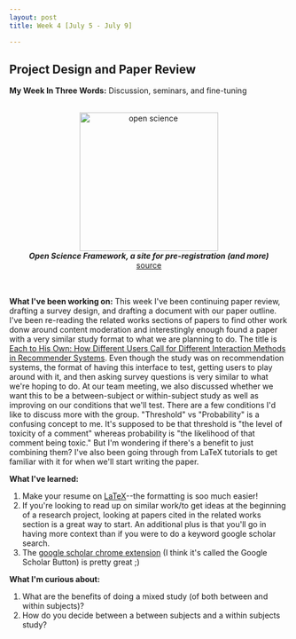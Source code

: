 ```yaml
---
layout: post
title: Week 4 [July 5 - July 9]

---
```


## Project Design and Paper Review

**My Week In Three Words:** Discussion, seminars, and fine-tuning
<br><br>
<center><img src="https://yjqian02.github.io/alicezhang-dreu/images/open-science.jpg" alt="open science" width="250"/></center>

<!-- centering image desciption -->
<div style="text-align:center">    
  <b><i> Open Science Framework, a site for pre-registration (and more)</i></b>
</div>

<!-- centering image link -->
<div style="text-align:center">    
  <a href="https://iconnect.atsu.edu/open-science-framework-research-data-management-tool">source</a>
</div>

<br><br>
**What I've been working on:** This week I've been continuing paper review, drafting a survey design, and drafting a document with our paper outline. I've been re-reading the related works sections of papers to find other work donw around content moderation and interestingly enough found a paper with a very similar study format to what we are planning to do. The title is [Each to His Own: How Different Users Call for
Different Interaction Methods in Recommender Systems](https://scholar.google.com/scholar_url?url=https://dl.acm.org/doi/abs/10.1145/2043932.2043960%3Fcasa_token%3DcIwHxrScs0MAAAAA:uO_COtnXSU-bL0Sf5iTFNDKh7Ri_Fx2Z1_2-LvDsqfEfb_L7IXjcjLnL-vbrQnJFjKdgveEX7ak&hl=en&sa=T&oi=gsb&ct=res&cd=0&d=14753019261065867876&ei=3pznYMCqK9CTywSS6KKgAQ&scisig=AAGBfm1zNCScpLthpD_qALAzsPOBAXjjsA). Even though the study was on recommendation systems, the format of having this interface to test, getting users to play around with it, and then asking survey questions is very similar to what we're hoping to do. At our team meeting, we also discussed whether we want this to be a between-subject or within-subject study as well as improving on our conditions that we'll test. There are a few conditions I'd like to discuss more with the group. "Threshold" vs "Probability" is a confusing concept to me. It's supposed to be that threshold is "the level of toxicity of a comment" whereas probability is "the likelihood of that comment being toxic." But I'm wondering if there's a benefit to just combining them? I've also been going through from LaTeX tutorials to get familiar with it for when we'll start writing the paper. 

**What I've learned:**
1. Make your resume on [LaTeX](https://www.overleaf.com/)--the formatting is soo much easier!
2. If you're looking to read up on similar work/to get ideas at the beginning of a research project, looking at papers cited in the related works section is a great way to start. An additional plus is that you'll go in having more context than if you were to do a keyword google scholar search.
3. The [google scholar chrome extension](https://chrome.google.com/webstore/detail/google-scholar-button/ldipcbpaocekfooobnbcddclnhejkcpn) (I think it's called the Google Scholar Button) is pretty great ;)

**What I'm curious about:**
1. What are the benefits of doing a mixed study (of both between and within subjects)?
2. How do you decide between a between subjects and a within subjects study? 
